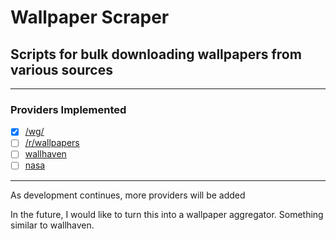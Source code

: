 # Wallpaper Scraper

## Scripts for bulk downloading wallpapers from various sources

---

### Providers Implemented

- [x] [/wg/](https://4chan.org/wg/)
- [ ] [/r/wallpapers](https://reddit.com/r/wallpaprers)
- [ ] [wallhaven](https://wallhaven.cc/)
- [ ] [nasa](https://www.jpl.nasa.gov/spaceimages/)

---

As development continues, more providers will be added

In the future, I would like to turn this into a wallpaper aggregator.
Something similar to wallhaven.
